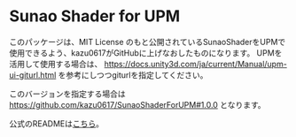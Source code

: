 # Sunao Shader for UPM

このパッケージは、MIT License のもと公開されているSunaoShaderをUPMで使用できるよう、kazu0617がGitHubに上げなおしたものになります。
UPMを活用して使用する場合は、 https://docs.unity3d.com/ja/current/Manual/upm-ui-giturl.html を参考にしつつgiturlを指定してください。

このバージョンを指定する場合は https://github.com/kazu0617/SunaoShaderForUPM#1.0.0 となります。

公式のREADMEは[こちら](./README.txt)。
